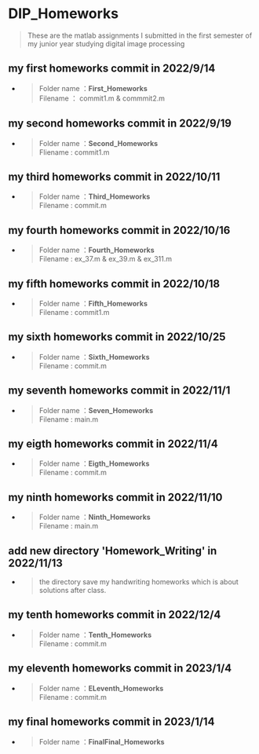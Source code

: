 # DIP_Homeworks
> These are the matlab assignments I submitted in the first semester of my junior year studying digital image processing

## my first homeworks commit in **2022/9/14**

 - > Folder name ：**First_Homeworks**  
     Filename ： commit1.m & commmit2.m

## my second homeworks commit in **2022/9/19**

 - > Folder name ：**Second_Homeworks**   
     Fliename : commit1.m

## my third homeworks commit in **2022/10/11**

 - > Folder name ：**Third_Homeworks**  
     Filename : commit.m

## my fourth homeworks commit in **2022/10/16**

 - > Folder name ：**Fourth_Homeworks**  
     Filename : ex_37.m & ex_39.m & ex_311.m

## my fifth homeworks commit in **2022/10/18**

 - > Folder name ：**Fifth_Homeworks**  
     Filename : commit1.m

## my sixth homeworks commit in **2022/10/25**

 - > Folder name ：**Sixth_Homeworks**  
     Filename : commit.m

## my seventh homeworks commit in **2022/11/1**

 - > Folder name ：**Seven_Homeworks**  
     Filename : main.m

## my eigth homeworks commit in **2022/11/4**

 - > Folder name ：**Eigth_Homeworks**  
     Filename : commit.m

## my ninth homeworks commit in **2022/11/10**

 - > Folder name ：**Ninth_Homeworks**  
     Filename : main.m


## add new directory 'Homework_Writing' in **2022/11/13**

 - >the directory save my handwriting homeworks which is about solutions after class.


## my tenth homeworks commit in **2022/12/4**

 - > Folder name ：**Tenth_Homeworks**  
     Filename : commit.m
     
     
## my eleventh homeworks commit in **2023/1/4**

 - > Folder name ：**ELeventh_Homeworks**  
     Filename : commit.m
     
     
## my final homeworks commit in **2023/1/14**

 - > Folder name ：**FinalFinal_Homeworks**  
